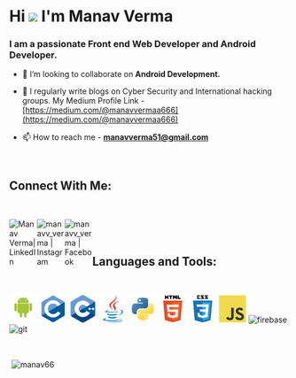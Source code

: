 <h1 align="left">Hi  <img src="https://media.giphy.com/media/hvRJCLFzcasrR4ia7z/giphy.gif" width="25px"> I'm Manav Verma</h1>
<h3 align="left">I am a passionate Front end Web Developer and Android Developer.</h3>


- 👯 I’m looking to collaborate on **Android Development.**

- 📝 I regularly write blogs on Cyber Security and International hacking groups. My Medium Profile Link - [https://medium.com/@manavvermaa666](https://medium.com/@manavvermaa666)

- 📫 How to reach me - **manavverma51@gmail.com** 

<br />

<h2 align="left">Connect With Me:</h2>
<br />

[<img align="left" alt="Manav Verma| LinkedIn" width="50px" src="https://cdn0.iconfinder.com/data/icons/flat-social-media-icons-set-round-style-1/550/linkedin-512.png" />][linkedin]
[<img align="left" alt="manavv_verma | Instagram"  width="50px" src="https://i.pinimg.com/originals/ce/10/4e/ce104e6527a9a9ea6a725b558a56ef9b.png" />][instagram]
[<img align="left" alt="manavv_verma | Facebook" width="50px" src="https://cdn3.iconfinder.com/data/icons/capsocial-round/500/facebook-512.png" />][facebook]

<br />
<br />

<h2 align="left">Languages and Tools:</h2>
<br />
<p align="left"> <a target="_blank"> <img src="https://raw.githubusercontent.com/devicons/devicon/master/icons/android/android-original-wordmark.svg" alt="android" width="50"/> </a>
<a align="left" target="_blank"> <img src="https://raw.githubusercontent.com/devicons/devicon/master/icons/c/c-original.svg" alt="c" width="50""/> </a>
<a align="left" target="_blank"> <img src="https://raw.githubusercontent.com/devicons/devicon/master/icons/cplusplus/cplusplus-original.svg" alt="cplusplus" width="50"/> </a>
<a align="left" target="_blank"> <img src="https://raw.githubusercontent.com/devicons/devicon/master/icons/java/java-original.svg" alt="java" width="50"/> </a> 
<a align="left" target="_blank"> <img src="https://raw.githubusercontent.com/devicons/devicon/master/icons/python/python-original.svg" alt="python" width="50"/> </a> 
<a align="left" target="_blank"> <img src="https://raw.githubusercontent.com/devicons/devicon/master/icons/html5/html5-original-wordmark.svg" alt="html5" width="50"/> </a>
<a align="left" target="_blank"> <img src="https://raw.githubusercontent.com/devicons/devicon/master/icons/css3/css3-original-wordmark.svg" alt="css3" width="50"/> </a> 
<a align="left" target="_blank"> <img src="https://raw.githubusercontent.com/devicons/devicon/master/icons/javascript/javascript-original.svg" alt="javascript" width="50"/> </a> 
<a align="left" target="_blank"> <img src="https://www.vectorlogo.zone/logos/firebase/firebase-icon.svg" alt="firebase" width="50"/> </a> 
<a align="left" target="_blank"> <img src="https://www.vectorlogo.zone/logos/git-scm/git-scm-icon.svg" alt="git" width="50"/> </a>  
</p>
  
<br />

<p>&nbsp;<img align="center" src="https://github-readme-stats.vercel.app/api?username=manav66&show_icons=true&locale=en" alt="manav66" /></p>

[instagram]: https://instagram.com/manavv_verma
[linkedin]: https://www.linkedin.com/in/manav-verma-263761201/
[facebook]: https://www.facebook.com/manavverma51/
